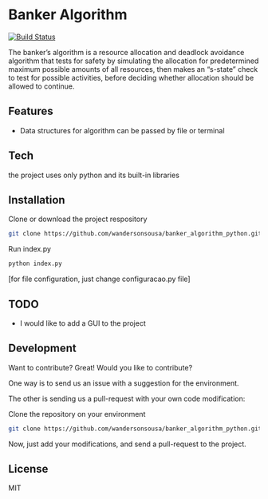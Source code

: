 # Banker Algorithm

[![Build Status](https://travis-ci.org/joemccann/dillinger.svg?branch=master)](https://travis-ci.org/joemccann/dillinger)

The banker’s algorithm is a resource allocation and deadlock avoidance algorithm that tests for safety by simulating the allocation for predetermined maximum possible amounts of all resources, then makes an “s-state” check to test for possible activities, before deciding whether allocation should be allowed to continue.


## Features

- Data structures for algorithm can be passed by file or terminal

## Tech

the project uses only python and its built-in libraries

## Installation

Clone or download the project respository

```sh
git clone https://github.com/wandersonsousa/banker_algorithm_python.git
```

Run index.py 

```sh
python index.py
```
[for file configuration, just change configuracao.py file]

## TODO
- I would like to add a GUI to the project

## Development

Want to contribute? Great!
Would you like to contribute?

One way is to send us an issue with a suggestion for the environment.

The other is sending us a pull-request with your own code modification:

Clone the repository on your environment
```sh
git clone https://github.com/wandersonsousa/banker_algorithm_python.git
```

Now, just add your modifications, and send a pull-request to the project.

## License

MIT